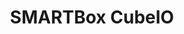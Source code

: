 ---
title: SMARTBox CubeIO
layout: bundle
image: '/guides/images/devices/device-list/smartbox-cube-io.jpg'
brand: SMARTBox
---